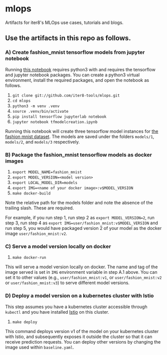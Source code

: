 # mlops
Artifacts for iter8's MLOps use cases, tutorials and blogs.

## Use the artifacts in this repo as follows.

### A) Create fashion_mnist tensorflow models from jupyter notebook

Running [this notebook](https://github.com/iter8-tools/mlops/blob/master/tfmodelcreation.ipynb) requires python3 with and requires the tensorflow and jupyter notebook packages. You can create a python3 virtual environment, install the required packages, and open the notebook as follows.

1. `git clone git://github.com/iter8-tools/mlops.git`
2. `cd mlops`
3. `python3 -m venv .venv`
4. `source .venv/bin/activate`
5. `pip install tensorflow jupyterlab notebook`
6. `jupyter notebook tfmodelcreation.ipynb`

Running this notebook will create three tensorflow model instances for [the fashion mnist dataset](https://www.kaggle.com/zalando-research/fashionmnist). The models are saved under the folders `models/1`, `models/2`, and `models/3` respectively.

### B) Package the fashion_mnist tensorflow models as docker images
1. `export MODEL_NAME=fashion_mnist`
2. `export MODEL_VERSION=<model version>`
3. `export LOCAL_MODEL_DIR=models`
4. `export IMG=<name of your docker image>:v$MODEL_VERSION`
5. `make docker-build`

Note the relative path for the models folder and note the absence of the trailing slash. These are required. 

For example, if you run step 1, run step 2 as `export MODEL_VERSION=2`, run step 3, run step 4 as `export IMG=user/fashion_mnist:v$MODEL_VERSION` and run step 5, you would have packaged version 2 of your model as the docker image `user/fashion_mnist:v2`.

### C) Serve a model version locally on docker
1. `make docker-run`

This will serve a model version locally on docker. The name and tag of the image served is set in `IMG` environment variable in step A.1 above. You can set it to other values (e.g., `user/fashion_mnist:v1`, or `user/fashion_mnist:v2` or `user/fashion_mnist:v3`) to serve different model versions.

### D) Deploy a model version on a kubernetes cluster with Istio
This step assumes you have a kubernetes cluster accessible through `kubectl` and you have installed [Istio](https://istio.io) on this cluster.

1. `make deploy`

This command deploys version v1 of the model on your kubernetes cluster with Istio, and subsequently exposes it outside the cluster so that it can receive prediction requests. You can deploy other versions by changing the image used within `baseline.yaml`.